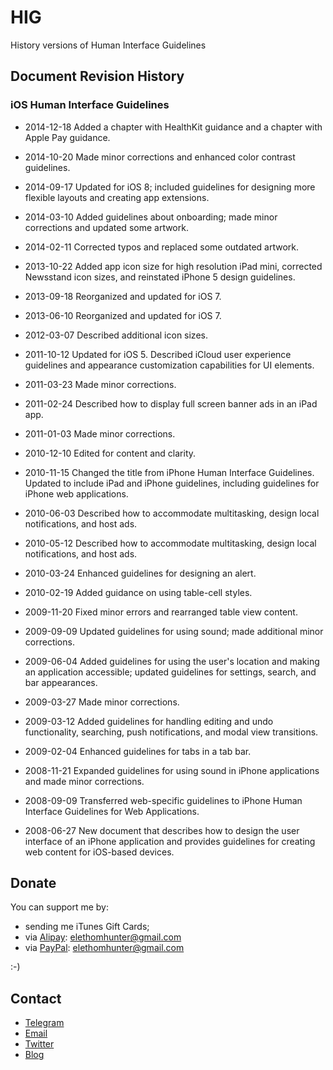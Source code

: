 # HIG

History versions of Human Interface Guidelines

## Document Revision History

### iOS Human Interface Guidelines

* 2014-12-18 Added a chapter with HealthKit guidance and a chapter with Apple Pay guidance.
* 2014-10-20 Made minor corrections and enhanced color contrast guidelines.
* 2014-09-17 Updated for iOS 8; included guidelines for designing more flexible layouts and creating app extensions.
* 2014-03-10 Added guidelines about onboarding; made minor corrections and updated some artwork.
* 2014-02-11 Corrected typos and replaced some outdated artwork.
* 2013-10-22 Added app icon size for high resolution iPad mini, corrected Newsstand icon sizes, and reinstated iPhone 5 design guidelines.
* 2013-09-18 Reorganized and updated for iOS 7.

* 2013-06-10 Reorganized and updated for iOS 7.

* 2012-03-07 Described additional icon sizes.
* 2011-10-12 Updated for iOS 5. Described iCloud user experience guidelines and appearance customization capabilities for UI elements.
* 2011-03-23 Made minor corrections.
* 2011-02-24 Described how to display full screen banner ads in an iPad app.
* 2011-01-03 Made minor corrections.
* 2010-12-10 Edited for content and clarity.
* 2010-11-15 Changed the title from iPhone Human Interface Guidelines. Updated to include iPad and iPhone guidelines, including guidelines for iPhone web applications.
* 2010-06-03 Described how to accommodate multitasking, design local notifications, and host ads.
* 2010-05-12 Described how to accommodate multitasking, design local notifications, and host ads.
* 2010-03-24 Enhanced guidelines for designing an alert.
* 2010-02-19 Added guidance on using table-cell styles.
* 2009-11-20 Fixed minor errors and rearranged table view content.
* 2009-09-09 Updated guidelines for using sound; made additional minor corrections.
* 2009-06-04 Added guidelines for using the user's location and making an application accessible; updated guidelines for settings, search, and bar appearances.
* 2009-03-27 Made minor corrections.
* 2009-03-12 Added guidelines for handling editing and undo functionality, searching, push notifications, and modal view transitions.
* 2009-02-04 Enhanced guidelines for tabs in a tab bar.
* 2008-11-21 Expanded guidelines for using sound in iPhone applications and made minor corrections.
* 2008-09-09 Transferred web-specific guidelines to iPhone Human Interface Guidelines for Web Applications.
* 2008-06-27 New document that describes how to design the user interface of an iPhone application and provides guidelines for creating web content for iOS-based devices.

## Donate

You can support me by:

* sending me iTunes Gift Cards;
* via [Alipay](https://www.alipay.com): elethomhunter@gmail.com
* via [PayPal](https://www.paypal.com): elethomhunter@gmail.com

:-)

## Contact

* [Telegram](http://telegram.me/elethom)
* [Email](mailto:elethomhunter@gmail.com)
* [Twitter](https://twitter.com/elethomhunter)
* [Blog](http://blog.projectrhinestone.org)

